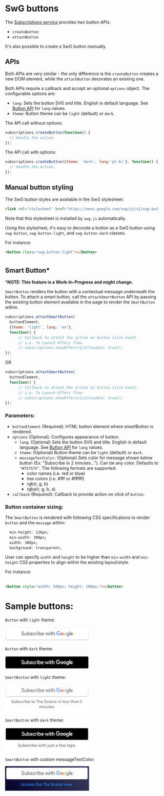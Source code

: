 <!---
Copyright 2018 The Subscribe with Google Authors. All Rights Reserved.

Licensed under the Apache License, Version 2.0 (the "License");
you may not use this file except in compliance with the License.
You may obtain a copy of the License at

     http://www.apache.org/licenses/LICENSE-2.0

Unless required by applicable law or agreed to in writing, software
distributed under the License is distributed on an "AS-IS" BASIS,
WITHOUT WARRANTIES OR CONDITIONS OF ANY KIND, either express or implied.
See the License for the specific language governing permissions and
limitations under the License.
-->

# SwG buttons

The [Subscriptions service](../src/api/subscriptions.js) provides two button APIs:
 - `createButton`
 - `attachButton`

It's also possible to create a SwG button manually.

## APIs

Both APIs are very similar - the only difference is the `createButton` creates a new DOM element, while the `attachButton` decorates an existing one.

Both APIs require a callback and accept an optional `options` object. The configurable options are:

 - `lang`: Sets the button SVG and title.  English is default language.  See [Button API](../src/runtime/button-api.js) for `lang` values.
 - `theme`: Button theme can be `light` (default) or `dark`.

The API call without options:

```js
subscriptions.createButton(function() {
  // Handle the action.
});
```

The API call with options:

```js
subscriptions.createButton({theme: 'dark', lang:'pt-br'}, function() {
  // Handle the action.
});
```

## Manual button styling

The SwG button styles are available in the SwG stylesheet:

```html
<link rel="stylesheet" href="https://news.google.com/swg/js/v1/swg-button.css">
```

Note that this stylesheet is installed by `swg.js` automatically.

Using this stylesheet, it's easy to decorate a button as a SwG button using `swg-button`, `swg-button-light`, and `swg-button-dark` classes.

For instance:

```html
<button class="swg-button-light"></button>
```

#

## Smart Button*

***NOTE: This feature is a Work-In-Progress and might change.**

`SmartButton` renders the button with a contextual message underneath the button.
To attach a smart button, call the `attachSmartButton` API by passing the existing
button element available in the page to render the `SmartButton` within.


```js
subscriptions.attachSmartButton(
  buttonElement,
  {theme: 'light', lang: 'en'},
  function() {
      // Callback to attach the action on button click event.
      // i.e. To Launch Offers flow:
      // subscriptions.showOffers({isClosable: true});
});
```

   OR

```js
subscriptions.attachSmartButton(
  buttonElement,
  function() {
      // Callback to attach the action on button click event.
      // i.e. To Launch Offers flow:
      // subscriptions.showOffers({isClosable: true});
});
```

### Parameters:

- `buttonElement` (Required): HTML button element where smartButton is rendered.
- `options` (Optional): Configures appearance of button.
  - `lang`: (Optional) Sets the button SVG and title.  English is default language.  See [Button API](../src/runtime/button-api.js) for `lang` values.
  - `theme`: (Optional) Button theme can be `light` (default) or `dark`.
  - `messageTextColor`: (Optional) Sets color for message shown below button (Ex: "Subscribe in 2 minutes..."). Can be any color. Defaults to `"#757575"`. The following formats are supported:
    - color names (i.e. red or blue)
    - hex colors (i.e. #fff or #ffffff)
    - rgb(r, g, b)
    - rgba(r, g, b, a)
- `callback` (Required): Callback to provide action on click of `button`.


### Button container sizing:
The `SmartButton` is rendered with following CSS specifications to render
`button` and the `message` within:

```css
  min-height: 126px;
  min-width: 300px;
  width: 300px;
  background: transparent;

```


User can specify `width` and `height` to be higher than `min-width` and `min-height`
CSS properties to align within the existing layout/style.

For instance:

```html

<button style="width: 500px; height: 200px;"></button>

```



# Sample buttons:

`Button` with `light` theme:

![Button with `theme: 'light'`](./img/swg-button-light.png)

`Button` with `dark` theme:

![Button with `theme: 'dark'`](./img/swg-button-dark.png)


`SmartButton` with `light` theme:

![Button with `theme: 'light'`](./img/swg-smart-button-light.png)

`SmartButton` with `dark` theme:

![Button with `theme: 'dark'`](./img/swg-smart-button-dark.png)

`SmartButton` with custom messageTextColor:

![Button with custom messageTextColor](./img/swg-smart-button-custom.png)


